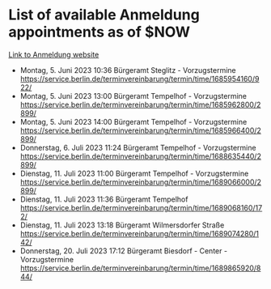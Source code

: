 # List of available Anmeldung appointments as of $NOW
[Link to Anmeldung website](https://service.berlin.de/terminvereinbarung/termin/tag.php?termin=1&anliegen[]=120686&dienstleisterlist=122210,122217,327316,122219,327312,122227,327314,122231,327346,122243,327348,122254,122252,329742,122260,329745,122262,329748,122271,327278,122273,327274,122277,327276,330436,122280,327294,122282,327290,122284,327292,122291,327270,122285,327266,122286,327264,122296,327268,150230,329760,122297,327286,122294,327284,122312,329763,122314,329775,122304,327330,122311,327334,122309,327332,317869,122281,327352,122279,329772,122283,122276,327324,122274,327326,122267,329766,122246,327318,122251,327320,122257,327322,122208,327298,122226,327300&herkunft=http%3A%2F%2Fservice.berlin.de%2Fdienstleistung%2F120686%2F)
- Montag, 5. Juni 2023 10:36 Bürgeramt Steglitz - Vorzugstermine https://service.berlin.de/terminvereinbarung/termin/time/1685954160/922/
- Montag, 5. Juni 2023 13:00 Bürgeramt Tempelhof - Vorzugstermine https://service.berlin.de/terminvereinbarung/termin/time/1685962800/2899/
- Montag, 5. Juni 2023 14:00 Bürgeramt Tempelhof - Vorzugstermine https://service.berlin.de/terminvereinbarung/termin/time/1685966400/2899/
- Donnerstag, 6. Juli 2023 11:24 Bürgeramt Tempelhof - Vorzugstermine https://service.berlin.de/terminvereinbarung/termin/time/1688635440/2899/
- Dienstag, 11. Juli 2023 11:00 Bürgeramt Tempelhof - Vorzugstermine https://service.berlin.de/terminvereinbarung/termin/time/1689066000/2899/
- Dienstag, 11. Juli 2023 11:36 Bürgeramt Tempelhof https://service.berlin.de/terminvereinbarung/termin/time/1689068160/172/
- Dienstag, 11. Juli 2023 13:18 Bürgeramt Wilmersdorfer Straße https://service.berlin.de/terminvereinbarung/termin/time/1689074280/142/
- Donnerstag, 20. Juli 2023 17:12 Bürgeramt Biesdorf - Center - Vorzugstermine https://service.berlin.de/terminvereinbarung/termin/time/1689865920/844/
